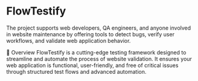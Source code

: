 # FlowTestify

The project supports web developers, QA engineers, and anyone involved in website maintenance by offering tools to detect bugs, verify user workflows, and validate web application behavior.

🚀 Overview
FlowTestify is a cutting-edge testing framework designed to streamline and automate the process of website validation. It ensures your web application is functional, user-friendly, and free of critical issues through structured test flows and advanced automation. 